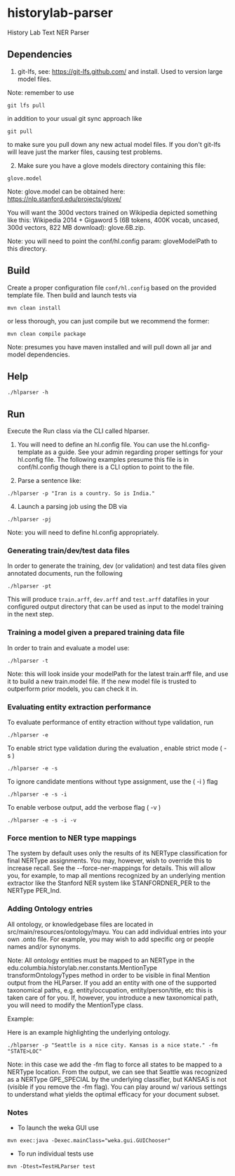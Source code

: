 # historylab-parser

History Lab Text NER Parser

## Dependencies

1. git-lfs, see: https://git-lfs.github.com/ and install. Used to version large model files.

Note: remember to use

```
git lfs pull
```

in addition to your usual git sync approach like

```
git pull
```

to make sure you pull down any new actual model files. If you don't git-lfs will leave just the marker files, causing test problems.

2. Make sure you have a glove models directory containing this file:

```
glove.model
```
Note: glove.model can be obtained here: https://nlp.stanford.edu/projects/glove/

You will want the 300d vectors trained on Wikipedia depicted something like this: Wikipedia 2014 + Gigaword 5 (6B tokens, 400K vocab, uncased, 300d vectors, 822 MB download): glove.6B.zip.

Note: you will need to point the conf/hl.config param: gloveModelPath to this directory.

## Build

Create a proper configuration file `conf/hl.config` based on the provided template file.
Then build and launch tests via

```
mvn clean install
```

or less thorough, you can just compile but we recommend the former:

```
mvn clean compile package
```

Note: presumes you have maven installed and will pull down all jar and model dependencies.

## Help

```
./hlparser -h
```

## Run

Execute the Run class via the CLI called hlparser.

1. You will need to define an hl.config file. You can use the hl.config-template as a guide. See your admin regarding proper settings for your hl.config file. The following examples presume this file is in conf/hl.config though there is a CLI option to point to the file.

2. Parse a sentence like:

```
./hlparser -p "Iran is a country. So is India."
```

4. Launch a parsing job using the DB via

```
./hlparser -pj
```

Note: you will need to define hl.config appropriately.

### Generating train/dev/test data files

In order to generate the training, dev (or validation) and test data files given annotated documents, run the following

```
./hlparser -pt
```

This will produce `train.arff`, `dev.arff` and `test.arff` datafiles in your configured output directory that can be used as input to the model training in the next step.

### Training a model given a prepared training data file

In order to train and evaluate a model use:

```
./hlparser -t
```

Note: this will look inside your modelPath for the latest train.arff file, and use it to build a new train.model file. If the new model file is trusted to outperform prior models, you can check it in.

### Evaluating entity extraction performance

To evaluate performance of entity etraction without type validation, run
```
./hlparser -e
```
To enable strict type validation during the evaluation , enable strict mode ( -s )
```
./hlparser -e -s
```
To ignore candidate mentions without type assignment, use the ( -i ) flag
```
./hlparser -e -s -i
```
To enable verbose output, add the verbose flag ( -v )
```
./hlparser -e -s -i -v
```

### Force mention to NER type mappings

The system by default uses only the results of its NERType classification for final NERType assignments. You may, however, wish to override this to increase recall. See the --force-ner-mappings for details. This will allow you, for example, to map all mentions recognized by an underlying mention extractor like the Stanford NER system like STANFORDNER_PER to the NERType PER_Ind.

### Adding Ontology entries

All ontology, or knowledgebase files are located in src/main/resources/ontology/mayu. You can add individual entries into your own .onto file. For example, you may wish to add specific org or people names and/or synonyms.

Note: All ontology entities must be mapped to an NERType in the edu.columbia.historylab.ner.constants.MentionType transformOntologyTypes method in order to be visible in final Mention output from the HLParser. If you add an entity with one of the supported taxonomical paths, e.g. entity/occupation, entity/person/title, etc this is taken care of for you. If, however, you introduce a new taxonomical path, you will need to modify the MentionType class.

Example:

Here is an example highlighting the underlying ontology.

```
./hlparser -p "Seattle is a nice city. Kansas is a nice state." -fm "STATE>LOC"
```

Note: in this case we add the -fm flag to force all states to be mapped to a NERType location. From the output, we can see that Seattle was recognized as a NERType GPE_SPECIAL by the underlying classifier, but KANSAS is not (visible if you remove the -fm flag). You can play around w/ various settings to understand what yields the optimal efficacy for your document subset.

### Notes

- To launch the weka GUI use
```
mvn exec:java -Dexec.mainClass="weka.gui.GUIChooser"
```

- To run individual tests use
```
mvn -Dtest=TestHLParser test
```
